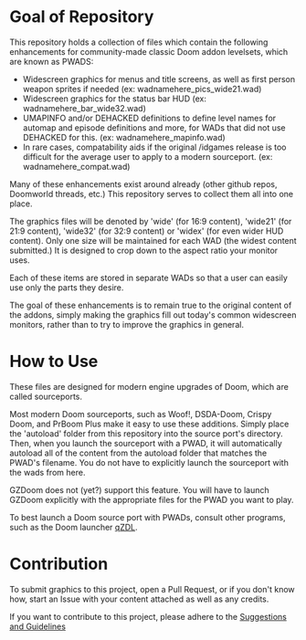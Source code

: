 # Goal of Repository

This repository holds a collection of files which contain the following enhancements for community-made classic Doom addon levelsets, which are known as PWADS:
- Widescreen graphics for menus and title screens, as well as first person weapon sprites if needed (ex: wadnamehere_pics_wide21.wad)
- Widescreen graphics for the status bar HUD (ex: wadnamehere_bar_wide32.wad)
- UMAPINFO and/or DEHACKED definitions to define level names for automap and episode definitions and more, for WADs that did not use DEHACKED for this. (ex: wadnamehere_mapinfo.wad)
- In rare cases, compatability aids if the original /idgames release is too difficult for the average user to apply to a modern sourceport. (ex: wadnamehere_compat.wad)

Many of these enhancements exist around already (other github repos, Doomworld threads, etc.) This repository serves to collect them all into one place.

The graphics files will be denoted by 'wide' (for 16:9 content), 'wide21' (for 21:9 content), 'wide32' (for 32:9 content) or 'widex' (for even wider HUD content). Only one size will be maintained for each WAD (the widest content submitted.) It is designed to crop down to the aspect ratio your monitor uses.

Each of these items are stored in separate WADs so that a user can easily use only the parts they desire.

The goal of these enhancements is to remain true to the original content of the addons, simply making the graphics fill out today's common widescreen monitors, rather than to try to improve the graphics in general.

# How to Use

These files are designed for modern engine upgrades of Doom, which are called sourceports.

Most modern Doom sourceports, such as Woof!, DSDA-Doom, Crispy Doom, and PrBoom Plus make it easy to use these additions. 
Simply place the 'autoload' folder from this repository into the source port's directory. Then, when you launch the sourceport with a PWAD, it will automatically autoload all of the content from the autoload folder that matches the PWAD's filename. You do not have to explicitly launch the sourceport with the wads from here.

GZDoom does not (yet?) support this feature. You will have to launch GZDoom explicitly with the appropriate files for the PWAD you want to play.

To best launch a Doom source port with PWADs, consult other programs, such as the Doom launcher [qZDL](https://github.com/lcferrum/qzdl).

# Contribution

To submit graphics to this project, open a Pull Request, or if you don't know how, start an Issue with your content attached as well as any credits.

If you want to contribute to this project, please adhere to the [Suggestions and Guidelines](GUIDELINES.md)
